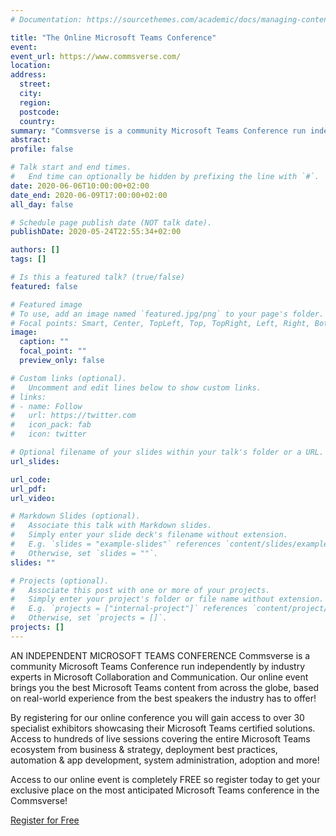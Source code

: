 ```yaml
---
# Documentation: https://sourcethemes.com/academic/docs/managing-content/

title: "The Online Microsoft Teams Conference"
event:
event_url: https://www.commsverse.com/
location:
address:
  street:
  city:
  region:
  postcode:
  country:
summary: "Commsverse is a community Microsoft Teams Conference run independently by industry experts in Microsoft Collaboration and Communication. Our online event brings you the best Microsoft Teams content from across the globe, based on real-world experience from the best speakers the industry has to offer!"
abstract:
profile: false

# Talk start and end times.
#   End time can optionally be hidden by prefixing the line with `#`.
date: 2020-06-06T10:00:00+02:00
date_end: 2020-06-09T17:00:00+02:00
all_day: false

# Schedule page publish date (NOT talk date).
publishDate: 2020-05-24T22:55:34+02:00

authors: []
tags: []

# Is this a featured talk? (true/false)
featured: false

# Featured image
# To use, add an image named `featured.jpg/png` to your page's folder. 
# Focal points: Smart, Center, TopLeft, Top, TopRight, Left, Right, BottomLeft, Bottom, BottomRight.
image:
  caption: ""
  focal_point: ""
  preview_only: false

# Custom links (optional).
#   Uncomment and edit lines below to show custom links.
# links:
# - name: Follow
#   url: https://twitter.com
#   icon_pack: fab
#   icon: twitter

# Optional filename of your slides within your talk's folder or a URL.
url_slides:

url_code:
url_pdf:
url_video:

# Markdown Slides (optional).
#   Associate this talk with Markdown slides.
#   Simply enter your slide deck's filename without extension.
#   E.g. `slides = "example-slides"` references `content/slides/example-slides.md`.
#   Otherwise, set `slides = ""`.
slides: ""

# Projects (optional).
#   Associate this post with one or more of your projects.
#   Simply enter your project's folder or file name without extension.
#   E.g. `projects = ["internal-project"]` references `content/project/deep-learning/index.md`.
#   Otherwise, set `projects = []`.
projects: []
---
```


AN INDEPENDENT MICROSOFT TEAMS CONFERENCE
Commsverse is a community Microsoft Teams Conference run independently by industry experts in Microsoft Collaboration and Communication. Our online event brings you the best Microsoft Teams content from across the globe, based on real-world experience from the best speakers the industry has to offer!

By registering for our online conference you will gain access to over 30 specialist exhibitors showcasing their Microsoft Teams certified solutions. Access to hundreds of live sessions covering the entire Microsoft Teams ecosystem from business & strategy, deployment best practices, automation & app development, system administration, adoption and more! 

Access to our online event is completely FREE so register today to get your exclusive place on the most anticipated Microsoft Teams conference in the Commsverse!

[Register for Free](https://online.commsverse.com/ticket-types/)